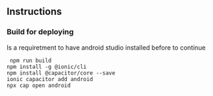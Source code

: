 
## Instructions

### Build for deploying 

Is a requiretment to have android studio installed before to continue

```
 npm run build
npm install -g @ionic/cli
npm install @capacitor/core --save
ionic capacitor add android
npx cap open android

```
